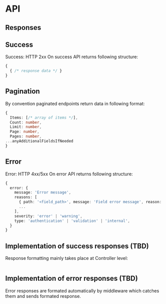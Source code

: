 # API

## Responses

## Success

Success: HTTP 2xx 
On success API returns following structure:
```ts
{
  { /* response data */ }
}
```

## Pagination

By convention paginated endpoints return data in following format:
```ts
{
  Items: [/* array of items */],
  Count: number,
  Limit: number,
  Page: number,
  Pages: number,  
...anyAdditionalFieldsIfNeeded
}
```

## Error

Error: HTTP 4xx/5xx 
On error API returns following structure:
```ts
{
  error: {
    message: 'Error message',
    reasons: [
      { path: '<field_path>', message: 'Field error message', reason: '<reasonCode>' },
      ...
    ],
    severity: 'error' | 'warning',
    type: 'authentication' | 'validation' | 'internal',
  }
}
```

## Implementation of success responses (TBD)

Response formatting mainly takes place at Controller level:

```ts
```

## Implementation of error responses (TBD)

Error responses are formated automatically by middleware which catches them and sends formated response.